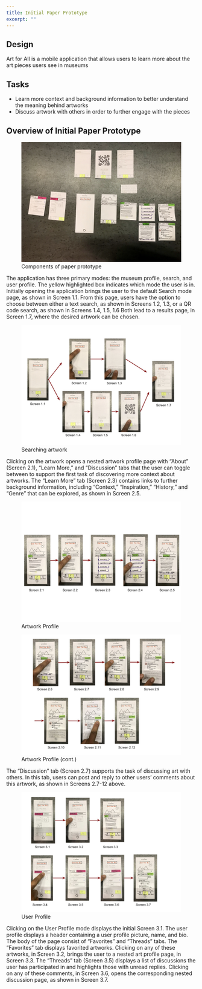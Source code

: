 ```yaml
---
title: Initial Paper Prototype
excerpt: ""
---
```


## Design
Art for All is a mobile application that allows users to learn more about the art pieces users see in museums

## Tasks
 - Learn more context and background information to better understand the meaning behind artworks
 - Discuss artwork with others in order to further engage with the pieces

## Overview of Initial Paper Prototype

<figure>
<a href="../assets/images/paper_prototyping_overview.jpg"><img src="../assets/images/paper_prototyping_overview.jpg"></a>
<figcaption>Components of paper prototype</figcaption>
</figure>

The application has three primary modes: the museum profile, search, and user profile. The yellow highlighted box indicates which mode the user is in. Initially opening the application brings the user to the default Search mode page, as shown in Screen 1.1. From this page, users have the option to choose between either a text search, as shown in Screens 1.2, 1.3, or a QR code search, as shown in Screens 1.4, 1.5, 1.6 Both lead to a results page, in Screen 1.7, where the desired artwork can be chosen.

<figure>
<a href="../assets/images/paper_prototyping_ search.jpg"><img src="../assets/images/paper_prototyping_ search.jpg"></a>
<figcaption>Searching artwork</figcaption>
</figure>

Clicking on the artwork opens a nested artwork profile page with “About” (Screen 2.1), “Learn More,” and “Discussion” tabs that the user can toggle between to support the first task of discovering more context about artworks. The “Learn More” tab (Screen 2.3) contains links to further background information, including “Context,” “Inspiration,” “History,” and “Genre” that can be explored, as shown in Screen 2.5.

<figure>
<a href="../assets/images/paper_prototyping_ art_profile_1.jpg"><img src="../assets/images/paper_prototyping_ art_profile_1.jpg"></a>
<figcaption>Artwork Profile</figcaption>
</figure>

<figure>
<a href="../assets/images/paper_prototyping_ art_profile_2.jpg"><img src="../assets/images/paper_prototyping_ art_profile_2.jpg"></a>
<figcaption>Artwork Profile (cont.)</figcaption>
</figure>

The “Discussion” tab (Screen 2.7) supports the task of discussing art with others. In this tab, users can post and reply to other users’ comments about this artwork, as shown in Screens 2.7-12 above.

<figure>
<a href="../assets/images/paper_prototyping_ user_profile.jpg"><img src="../assets/images/paper_prototyping_ user_profile.jpg"></a>
<figcaption>User Profile</figcaption>
</figure>

Clicking on the User Profile mode displays the initial Screen 3.1. The user profile displays a header containing a user profile picture, name, and bio. The body of the page consist of “Favorites” and “Threads” tabs. The “Favorites” tab displays favorited artworks. Clicking on any of these artworks, in Screen 3.2, brings the user to a nested art profile page, in Screen 3.3. The “Threads” tab (Screen 3.5) displays a list of discussions the user has participated in and highlights those with unread replies. Clicking on any of these comments, in Screen 3.6, opens the corresponding nested discussion page, as shown in Screen 3.7.

